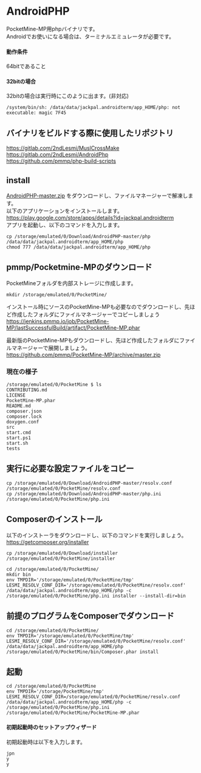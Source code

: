 # AndroidPHP
PocketMine-MP用phpバイナリです。<br />
Androidでお使いになる場合は、ターミナルエミュレータが必要です。<br />

#### 動作条件
64bitであること<br />
#### 32bitの場合
32bitの場合は実行時にこのように出ます。(非対応)
```
/system/bin/sh: /data/data/jackpal.androidterm/app_HOME/php: not executable: magic 7F45
```
## バイナリをビルドする際に使用したリポジトリ
https://gitlab.com/2ndLesmi/MuslCrossMake <br />
https://gitlab.com/2ndLesmi/AndroidPhp <br />
https://github.com/pmmp/php-build-scripts <br />

## install
[AndroidPHP-master.zip](https://github.com/DaisukeDaisuke/AndroidPHP/archive/master.zip)  をダウンロードし、ファイルマネージャーで解凍します。<br />
以下のアプリケーションをインストールします。<br />
https://play.google.com/store/apps/details?id=jackpal.androidterm <br />
アプリを起動し、以下のコマンドを入力します。<br />
```
cp /storage/emulated/0/Download/AndroidPHP-master/php /data/data/jackpal.androidterm/app_HOME/php
chmod 777 /data/data/jackpal.androidterm/app_HOME/php
```

## pmmp/Pocketmine-MPのダウンロード
PocketMineフォルダを内部ストレージに作成します。<br />
```
mkdir /storage/emulated/0/PocketMine/
```

インストール時にソースのPocketMine-MPも必要なのでダウンロードし、先ほど作成したフォルダにファイルマネージャーでコピーしましょう<br />
https://jenkins.pmmp.io/job/PocketMine-MP/lastSuccessfulBuild/artifact/PocketMine-MP.phar <br />

最新版のPocketMine-MPもダウンロードし、先ほど作成したフォルダにファイルマネージャーで展開しましょう。<br />
https://github.com/pmmp/PocketMine-MP/archive/master.zip <br />

### 現在の様子
```
/storage/emulated/0/PocketMine $ ls
CONTRIBUTING.md
LICENSE
PocketMine-MP.phar
README.md
composer.json
composer.lock
doxygen.conf
src
start.cmd
start.ps1
start.sh
tests
```

## 実行に必要な設定ファイルをコピー
```
cp /storage/emulated/0/Download/AndroidPHP-master/resolv.conf /storage/emulated/0/PocketMine/resolv.conf
cp /storage/emulated/0/Download/AndroidPHP-master/php.ini /storage/emulated/0/PocketMine/php.ini
```

## Composerのインストール
以下のインストーラをダウンロードし、以下のコマンドを実行しましょう。<br />
https://getcomposer.org/installer

```
cp /storage/emulated/0/Download/installer /storage/emulated/0/PocketMine/installer

cd /storage/emulated/0/PocketMine/
mkdir bin
env TMPDIR='/storage/emulated/0/PocketMine/tmp' LESMI_RESOLV_CONF_DIR='/storage/emulated/0/PocketMine/resolv.conf' /data/data/jackpal.androidterm/app_HOME/php -c /storage/emulated/0/PocketMine/php.ini installer --install-dir=bin
```

## 前提のプログラムをComposerでダウンロード
```
cd /storage/emulated/0/PocketMine/
env TMPDIR='/storage/emulated/0/PocketMine/tmp' LESMI_RESOLV_CONF_DIR='/storage/emulated/0/PocketMine/resolv.conf' /data/data/jackpal.androidterm/app_HOME/php /storage/emulated/0/PocketMine/bin/Composer.phar install
```

## 起動
```
cd /storage/emulated/0/PocketMine
env TMPDIR='/storage/PocketMine/tmp' LESMI_RESOLV_CONF_DIR=/storage/emulated/0/PocketMine/resolv.conf /data/data/jackpal.androidterm/app_HOME/php -c /storage/emulated/0/PocketMine/php.ini /storage/emulated/0/PocketMine/PocketMine-MP.phar
```
#### 初期起動時のセットアップウィザード
初期起動時は以下を入力します。
```
jpn
y
y
```
